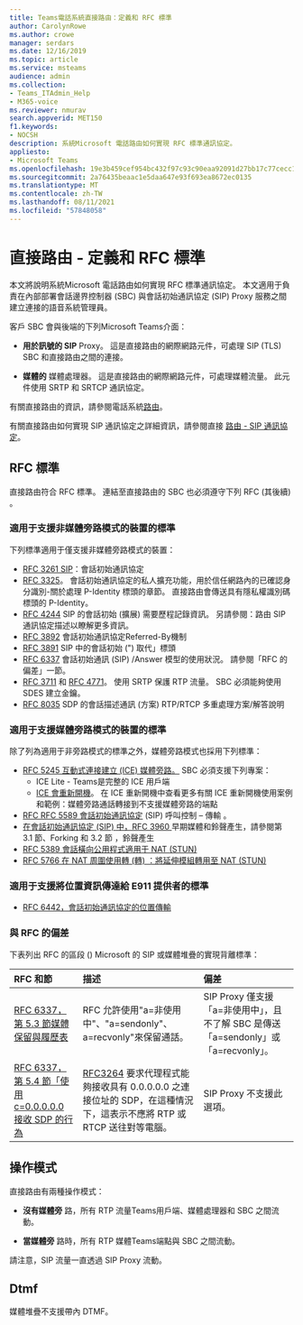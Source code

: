 ```yaml
---
title: Teams電話系統直接路由：定義和 RFC 標準
author: CarolynRowe
ms.author: crowe
manager: serdars
ms.date: 12/16/2019
ms.topic: article
ms.service: msteams
audience: admin
ms.collection:
- Teams_ITAdmin_Help
- M365-voice
ms.reviewer: nmurav
search.appverid: MET150
f1.keywords:
- NOCSH
description: 系統Microsoft 電話路由如何實現 RFC 標準通訊協定。
appliesto:
- Microsoft Teams
ms.openlocfilehash: 19e3b459cef954bc432f97c93c90eaa92091d27bb17c77cecc17e8699e83e65b
ms.sourcegitcommit: 2a76435beaac1e5daa647e93f693ea8672ec0135
ms.translationtype: MT
ms.contentlocale: zh-TW
ms.lasthandoff: 08/11/2021
ms.locfileid: "57848058"
---
```

# <a name="direct-routing---definitions-and-rfc-standards"></a>直接路由 - 定義和 RFC 標準

本文將說明系統Microsoft 電話路由如何實現 RFC 標準通訊協定。 本文適用于負責在內部部署會話邊界控制器 (SBC) 與會話初始通訊協定 (SIP) Proxy 服務之間建立連接的語音系統管理員。

客戶 SBC 會與後端的下列Microsoft Teams介面： 

- **用於訊號的 SIP** Proxy。 這是直接路由的網際網路元件，可處理 SIP (TLS) SBC 和直接路由之間的連接。

- **媒體的** 媒體處理器。 這是直接路由的網際網路元件，可處理媒體流量。 此元件使用 SRTP 和 SRTCP 通訊協定。


有關直接路由的資訊，請參閱電話系統[路由](direct-routing-landing-page.md)。

有關直接路由如何實現 SIP 通訊協定之詳細資訊，請參閱直接 [路由 - SIP 通訊協定](direct-routing-protocols-sip.md)。

## <a name="rfc-standards"></a>RFC 標準

直接路由符合 RFC 標準。  連結至直接路由的 SBC 也必須遵守下列 RFC (其後續) 。 

### <a name="standards-applicable-to-devices-that-support-non-media-bypass-mode"></a>適用于支援非媒體旁路模式的裝置的標準 

下列標準適用于僅支援非媒體旁路模式的裝置：

- [RFC 3261 SIP](https://tools.ietf.org/html/rfc3261)：會話初始通訊協定
- [RFC 3325](https://www.ietf.org/rfc/rfc3325)。 會話初始通訊協定的私人擴充功能，用於信任網路內的已確認身分識別-關於處理 P-Identity 標頭的章節。 直接路由會傳送具有隱私權識別碼標頭的 P-Identity。 
- [RFC 4244](https://www.ietf.org/rfc/rfc4244.txt) SIP 的會話初始 (擴展) 需要歷程記錄資訊。 另請參閱：路由 SIP 通訊協定描述以瞭解更多資訊。
- [RFC 3892](https://www.ietf.org/rfc/rfc3892.txt) 會話初始通訊協定Referred-By機制
- [RFC 3891](https://www.ietf.org/rfc/rfc3891.txt) SIP 中的會話初始 (") 取代」標頭 
- [RFC 6337](https://tools.ietf.org/html/rfc6337) 會話初始通訊 (SIP) /Answer 模型的使用狀況。
  請參閱「RFC 的偏差」一節。
- [RFC 3711](https://tools.ietf.org/html/rfc3711) 和 [RFC 4771](https://tools.ietf.org/html/rfc4771)。 使用 SRTP 保護 RTP 流量。 SBC 必須能夠使用 SDES 建立金鑰。 
- [RFC 8035](https://www.ietf.org/rfc/rfc8035.txt) SDP 的會話描述通訊 (方案) RTP/RTCP 多重處理方案/解答說明

### <a name="standards-applicable-to-devices-that-support-media-bypass-mode"></a>適用于支援媒體旁路模式的裝置的標準

除了列為適用于非旁路模式的標準之外，媒體旁路模式也採用下列標準：

- [RFC 5245 互動式連接建立 (ICE) 媒體旁路。](https://tools.ietf.org/html/rfc5245)  SBC 必須支援下列專案：
  - ICE Lite - Teams是完整的 ICE 用戶端
  - [ICE 會重新開機](https://tools.ietf.org/html/rfc5245#section-9.1.1.1)。 在 ICE 重新開機中查看更多有關 ICE 重新開機使用案例和範例：媒體旁路通話轉接到不支援媒體旁路的端點   
- [RFC RFC 5589 會話初始通訊協定](https://tools.ietf.org/html/rfc5589) (SIP) 呼叫控制 – 傳輸 。 
- [在會話初始通訊協定 (SIP) 中，RFC 3960 ](https://tools.ietf.org/html/rfc3960)早期媒體和鈴聲產生，請參閱第 3.1 節、Forking 和 3.2 節 ，鈴聲產生 
- [RFC 5389 會話橫向公用程式適用于 NAT (STUN) ](https://tools.ietf.org/html/rfc5389)
- [RFC 5766 在 NAT 周圍使用轉 (轉) ：將延伸模組轉用至 NAT (STUN) ](https://tools.ietf.org/html/rfc5766)

### <a name="standards-applicable-to-support-conveying-location-information-to-e911-providers"></a>適用于支援將位置資訊傳達給 E911 提供者的標準

- [RFC 6442，會話初始通訊協定的位置傳輸](https://tools.ietf.org/html/rfc6442)

### <a name="deviations-from-the-rfcs"></a>與 RFC 的偏差

下表列出 RFC 的區段 () Microsoft 的 SIP 或媒體堆疊的實現背離標準：

| RFC 和節 | 描述 | 偏差 |
| :---------------------  |:---------------------- |:-----------------------|
| [RFC 6337，第 5.3 節媒體保留與履歷表](https://tools.ietf.org/html/rfc6337#section-5.3) | RFC 允許使用"a=非使用中"、"a=sendonly"、a=recvonly"來保留通話。 |SIP Proxy 僅支援「a=非使用中」，且不了解 SBC 是傳送「a=sendonly」或「a=recvonly」。
| [RFC 6337，第 5.4 節「使用 c=0.0.0.0.0 接收 SDP 的行為](https://tools.ietf.org/html/rfc6337#section-5.4) | [RFC3264](https://tools.ietf.org/html/rfc3264) 要求代理程式能夠接收具有 0.0.0.0.0 之連接位址的 SDP，在這種情況下，這表示不應將 RTP 或 RTCP 送往對等電腦。 | SIP Proxy 不支援此選項。 |

## <a name="operational-modes"></a>操作模式

直接路由有兩種操作模式：

- **沒有媒體旁** 路，所有 RTP 流量Teams用戶端、媒體處理器和 SBC 之間流動。  

- **當媒體旁** 路時，所有 RTP 媒體Teams端點與 SBC 之間流動。 

請注意，SIP 流量一直透過 SIP Proxy 流動。 

## <a name="dtmf"></a>Dtmf
媒體堆疊不支援帶內 DTMF。
